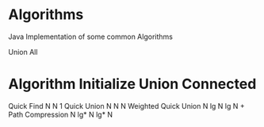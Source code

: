 # Algorithms
Java Implementation of some common Algorithms

Union All

Algorithm				Initialize			Union			Connected
======================================================================
Quick Find					N				  N					1
Quick Union					N				  N					N
Weighted Quick Union		N				lg	N				lg N
    + Path Compression		N				lg* N				lg* N